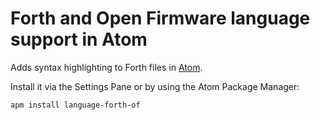 # Forth and Open Firmware language support in Atom

Adds syntax highlighting to Forth files in [Atom](https://atom.io).

Install it via the Settings Pane or by using the Atom Package Manager:

    apm install language-forth-of

